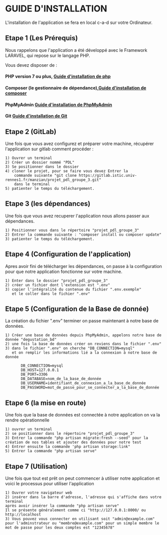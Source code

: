 # GUIDE D'INSTALLATION 

L'installation de l'application se fera en local c-a-d sur votre Ordinateur. 

## Etape 1 (Les Prérequis)

Nous rappelons que l'application a été développé avec le Framework LARAVEL, qui repose sur le langage PHP.

Vous devez disposer de :
   
#### PHP version 7 ou plus, [Guide d'installation de php](https://doc.ubuntu-fr.org/php)
#### Composer (le gestionnaire de dépendance),[Guide d'installation de composer](https://doc.ubuntu-fr.org/composer)
#### PhpMyAdmin [Guide d'installation de PhpMyAdmin](https://doc.ubuntu-fr.org/phpmyadmin)
#### Git [Guide d'installation de Git](https://doc.ubuntu-fr.org/git)


## Etape 2 (GitLab)

Une fois que vous avez configurez et préparer votre machine, récupérer l'application sur gitlab comment procéder :
 
    1) Ouvrer un terminal
    2) Créer un dossier nommé "PDL"
    3) Se positionner dans le dossier
    4) cloner le projet, pour se faire vous devez Entrer la 
        commande suivante "git clone https://gitlab.istic.univ-rennes1.fr/manzian/projet_pdl_groupe_3.git" 
        dans le terminal
    5) patienter le temps du téléchargement.

## Etape 3 (les dépendances)

Une fois que vous avez recuperer l'application nous allons passer aux dépendances.

    1) Positionner vous dans le répertoire "projet_pdl_groupe_3"
    2) Entrer la commande suivante : "composer install ou composer update"
    3) patienter le temps du téléchargement.

## Etape 4 (Configuration de l'application)

Apres avoir fini de télécharger les dépendances, on passe à la configuration pour que notre application fonctionne sur votre machine.

    1) Enter dans le dossier "projet_pdl_groupe_3"
    2) créer un fichier dont l'extension est ".env"
    3) copier l'intégralité du contenue du fichier ".env.exemple" 
       et le coller dans le fichier ".env"

## Etape 5 (Configuration de la Base de donnée)

La création du fichier ".env" terminer on passe maintenant à notre base de données.

    1) Créer une base de données depuis PhpMyAdmin, appelons notre base de donnée "degustation_bd"
    2) une fois la base de données créer on reviens dans le fichier ".env"
    3) dans le fichier ".env" on cherche "DB_CONNECTION=mysql" 
       et on remplir les informations lié a la connexion à notre base de donnée

           DB_CONNECTION=mysql
           DB_HOST=127.0.0.1
           DB_PORT=3306
           DB_DATABASE=nom_de_la_base_de_donnée
           DB_USERNAME=identifiant_de_connexion_a_la_base_de_donnée
           DB_PASSWORD=mot_de_passe_pour_se_connecter_a_la_base_de_donnée

## Etape 6 (la mise en route)

Une fois que la base de données est connectée à notre application on va la rendre opérationnelle

    1) ouvrer un terminal
    2) se positionner dans le répertoire "projet_pdl_groupe_3"
    3) Entrer la commande "php artisan migrate:fresh --seed" pour la création de nos tables et ajouter des données pour notre test
    4) Entrer ensuite la commande 'php artisan storage:link"
    5) Entrer la commande "php artisan serve"

## Etape 7 (Utilisation)

Une fois que tout est prêt on peut commencer à utiliser notre application et voici le processus pour utiliser l'application

    1) Ouvrer votre navigateur web
    2) insérer dans la barre d'adresse, l'adresse qui s'affiche dans votre terminal 
    après avoir insérer la commande "php artisan serve" 
    Il se présente généralement comme ci "http://127.0.0.1:8000/ ou http://localhost
    3) Vous pouvez vous connecter en utilisant soit "admin@example.com" pour l'adminstrateur ou "membre@example.com" pour un simple membre le mot de passe pour les deux comptes est "12345678"
